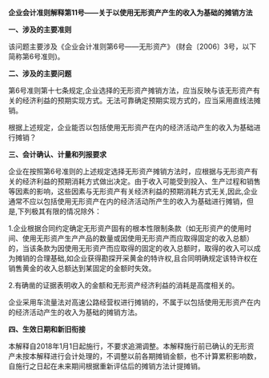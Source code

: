 **企业会计准则解释第11号——关于以使用无形资产产生的收入为基础的摊销方法**

**一、涉及的主要准则**

该问题主要涉及《企业会计准则第6号——无形资产》 (财会〔2006〕3号，以下简称第6号准则)。

 **二、涉及的主要问题**

第6号准则第十七条规定,企业选择的无形资产摊销方法，应当反映与该无形资产有关的经济利益的预期实现方式。无法可靠确定预期实现方式的，应当采用直线法摊销。

根据上述规定，企业能否以包括使用无形资产在内的经济活动产生的收入为基础进行摊销？

**三、会计确认、计量和列报要求**

企业在按照第6号准则的上述规定选择无形资产摊销方法时，应根据与无形资产有关的经济利益的预期消耗方式做出决定。由于收入可能受到投入、生产过程和销售等因素的影响，这些因素与无形资产有关经济利益的预期消耗方式无关,因此,企业通常不应以包括使用无形资产在内的经济活动所产生的收入为基础进行摊销，但是,下列极其有限的情况除外：

1.企业根据合同约定确定无形资产固有的根本性限制条款（如无形资产的使用时间、使用无形资产生产产品的数量或因使用无形资产而应取得固定的收入总额）的，当该条款为因使用无形资产而应取得的固定的收入总额时，取得的收入可以成为摊销的合理基础,如企业获得勘探开采黄金的特许权,且合同明确规定该特许权在销售黄金的收入总额达到某固定的金额时失效。

2.有确凿的证据表明收入的金额和无形资产经济利益的消耗是高度相关的。

企业采用车流量法对高速公路经营权进行摊销的，不属于以包括使用无形资产在内的经济活动产生的收入为基础的摊销方法。

**四、生效日期和新旧衔接**

本解释自2018年1月1日起施行，不要求追溯调整。本解释施行前已确认的无形资产未按本解释进行会计处理的，不调整以前各期摊销金额，也不计算累积影响数，自施行之日起在未来期间根据重新评估后的摊销方法计提摊销。